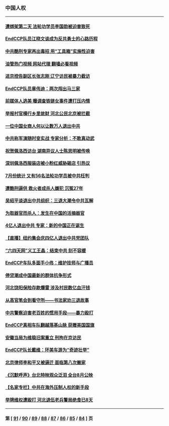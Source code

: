 ### 中国人权
---
#### [遭绑架第二天 法轮功学员李国勋被迫害致死](../../pages/ncid278/n13797464.md?08090045) 
#### [EndCCP队员江晓文谈成为反共勇士的心路历程](../../pages/ncid278/n13797300.md?08090045) 
#### [中共酷刑专家再出毒招 用“工具箱”实施性迫害](../../pages/ncid278/n13797202.md?08090045) 
#### [油管热门视频 网站代理 翻墙必看视频](http://209.222.30.114:81/youtube.html?08090045)
#### [进京控告副区长张志刚 辽宁访民被暴力截访](../../pages/ncid278/n13797084.md?08090045) 
#### [EndCCP队员章伟迪：两次闯出马三家](../../pages/ncid278/n13796899.md?08090045) 
#### [前媒体人逃美 曝调查铁链女事件遭打压内情](../../pages/ncid278/n13796740.md?08090045) 
#### [举报村官横行乡里敛财 河北公民北京被拦截](../../pages/ncid278/n13796890.md?08090045) 
#### [一位中国女商人何以让数万人退出中共](../../pages/ncid278/n13795903.md?08090045) 
#### [中共称军演随时变实战 专家分析：不敢真动武](../../pages/ncid278/n13796365.md?08090045) 
#### [祝贺佩洛西访台 湖南异议人士陈思明被传唤](../../pages/ncid278/n13796220.md?08090045) 
#### [深圳佩洛西服装店被小粉红威胁砸店 引热议](../../pages/ncid278/n13796136.md?08090045) 
#### [7月份统计 又有56名法轮功学员被中共枉判](../../pages/ncid278/n13795640.md?08090045) 
#### [遭酷刑逼供 救火者成杀人嫌犯 沉冤27年](../../pages/ncid278/n13795562.md?08090045) 
#### [吴绍平谈退出中共组织：三退大潮令中共瓦解](../../pages/ncid278/n13794947.md?08090045) 
#### [为取器官而杀人：发生在中国的活摘器官](../../pages/ncid278/n13794731.md?08090045) 
#### [4亿人退出中共 专家：新的中国正在诞生](../../pages/ncid278/n13794871.md?08090045) 
#### [【直播】纽约集会庆四亿人退出中共党团队](../../pages/ncid278/n13794850.md?08090045) 
#### [“六四天网”义工王晶：结束中共 刻不容缓](../../pages/ncid278/n13794666.md?08090045) 
#### [EndCCP车队多面手小佟：维护技师与广播员](../../pages/ncid278/n13794791.md?08090045) 
#### [停贷潮成中国最新的群体抗争形式](../../pages/ncid278/n13794634.md?08090045) 
#### [河北饶阳保险存款爆雷 涉及村民数亿血汗钱](../../pages/ncid278/n13793936.md?08090045) 
#### [从高官笔会到看守所——书法家劝三退故事](../../pages/ncid278/n13794235.md?08090045) 
#### [中共警察迫害老百姓的惯用手段——暴力殴打](../../pages/ncid278/n13791611.md?08090045) 
#### [EndCCP真相车队翻越落基山脉 获赠美国国旗](../../pages/ncid278/n13794060.md?08090045) 
#### [安徽当局为维稳旧案重立 刑拘在京访民](../../pages/ncid278/n13794050.md?08090045) 
#### [EndCCP队长戴维：环美车游为“奇迹壮举”](../../pages/ncid278/n13793810.md?08090045) 
#### [北京律师李和平又被逼迁 面临第八次搬家](../../pages/ncid278/n13793851.md?08090045) 
#### [《沉默呼声》台北特映观众泛泪 全台8月公映](../../pages/ncid278/n13792744.md?08090045) 
#### [【名家专栏】中共在海外压制人权的新手段](../../pages/ncid278/n13793240.md?08090045) 
#### [举牌维权遭殴打 河北退伍老兵警局绝食已8天](../../pages/ncid278/n13793403.md?08090045) 

---
#### 第 [ [91](./91.md?08090045) / [90](./90.md?08090045) / [89](./89.md?08090045) / [88](./88.md?08090045) / [87](./87.md?08090045) / [86](./86.md?08090045) / [85](./85.md?08090045) / [84](./84.md?08090045) ] 页

